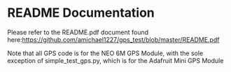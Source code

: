 # README Documentation

Please refer to the README.pdf document found here:https://github.com/amichael1227/gps_test/blob/master/README.pdf



Note that all GPS code is for the NEO 6M GPS Module, with the sole exception of simple_test_gps.py, which is for the Adafruit Mini GPS Module

